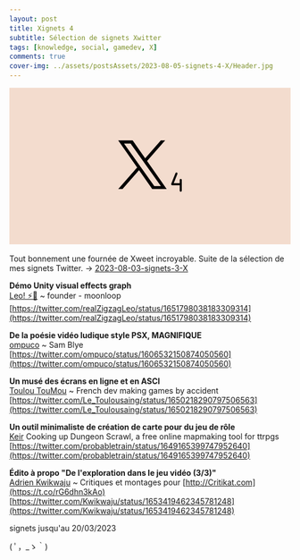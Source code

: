 ```yaml
---
layout: post
title: Xignets 4
subtitle: Sélection de signets Xwitter
tags: [knowledge, social, gamedev, X]
comments: true
cover-img: ../assets/postsAssets/2023-08-05-signets-4-X/Header.jpg
---
```

![](../assets/postsAssets/2023-08-05-signets-4-X/Header.jpg)

Tout bonnement une fournée de Xweet incroyable. 
Suite de la sélection de mes signets Twitter.
-> [2023-08-03-signets-3-X](2023-08-03-signets-3-X.md)

**Démo Unity visual effects graph**  
[Leo! ⚡🦁](https://twitter.com/realZigzagLeo) ~ founder - moonloop  
[https://twitter.com/realZigzagLeo/status/1651798038183309314](https://twitter.com/realZigzagLeo/status/1651798038183309314)  

**De la poésie vidéo ludique style PSX, MAGNIFIQUE**   
[ompuco](https://twitter.com/ompuco) ~ Sam Blye   
[https://twitter.com/ompuco/status/1606532150874050560](https://twitter.com/ompuco/status/1606532150874050560)   

**Un musé des écrans en ligne et en ASCI**  
[Toulou TouMou](https://twitter.com/Le_Toulousaing) ~ French dev making games by accident  
[https://twitter.com/Le_Toulousaing/status/1650218290797506563](https://twitter.com/Le_Toulousaing/status/1650218290797506563)  

**Un outil minimaliste de création de carte pour du jeu de rôle**  
[Keir](https://twitter.com/probabletrain) Cooking up Dungeon Scrawl, a free online mapmaking tool for ttrpgs    
[https://twitter.com/probabletrain/status/1649165399747952640](https://twitter.com/probabletrain/status/1649165399747952640)   

**Édito à propo "De l'exploration dans le jeu vidéo (3/3)"**  
[Adrien Kwikwaju](https://twitter.com/Kwikwaju) ~ Critiques et montages pour [http://Critikat.com](https://t.co/rG6dhn3kAo)  
[https://twitter.com/Kwikwaju/status/1653419462345781248](https://twitter.com/Kwikwaju/status/1653419462345781248)  

signets jusqu'au 20/03/2023

( ﾟ，_ゝ｀)